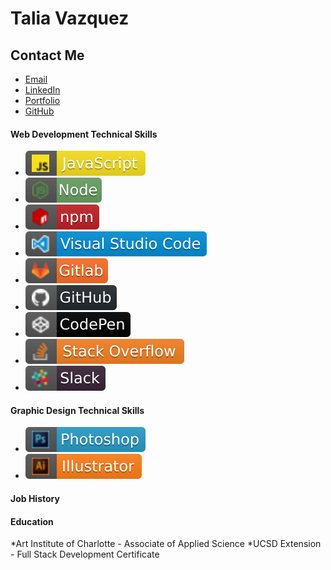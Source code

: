 # Talia Vazquez
## Contact Me
* [Email](mailto:vazqueztalia@outlook.com)
* [LinkedIn](https://www.linkedin.com/in/talia-vazquez-1768461a9)
* [Portfolio](https://taliavazquez.github.io/portfolio/)
* [GitHub](https://github.com/taliavazquez)

#### Web Development Technical Skills
- [![javascript](./src/javascript.svg)](https://aleen42.github.io/badges/src/javascript.svg) 
- [![node](./src/node.svg)](https://aleen42.github.io/badges/src/node.svg) 
- [![npm](./src/npm.svg)](https://aleen42.github.io/badges/src/npm.svg) 
- [![visual_studio_code](./src/visual_studio_code.svg)](https://aleen42.github.io/badges/src/visual_studio_code.svg) 
- [![gitlab](./src/gitlab.svg)](https://aleen42.github.io/badges/src/gitlab.svg) 
- [![github](./src/github.svg)](https://aleen42.github.io/badges/src/github.svg) 
- [![codepen](./src/codepen.svg)](https://aleen42.github.io/badges/src/codepen.svg) 
- [![stackoverflow](./src/stackoverflow.svg)](https://aleen42.github.io/badges/src/stackoverflow.svg) 
- [![slack](./src/slack.svg)](https://aleen42.github.io/badges/src/slack.svg) 


#### Graphic Design Technical Skills
- [![photoshop](./src/photoshop.svg)](https://aleen42.github.io/badges/src/photoshop.svg)
- [![illustrator](./src/illustrator.svg)](https://aleen42.github.io/badges/src/illustrator.svg)

#### Job History



#### Education
*Art Institute of Charlotte - Associate of Applied Science 
*UCSD Extension - Full Stack Development Certificate







